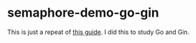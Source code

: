 # semaphore-demo-go-gin
This is just a repeat of [this guide](https://semaphoreci.com/community/tutorials/building-go-web-applications-and-microservices-using-gin). I did this to study Go and Gin.
